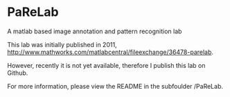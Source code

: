 # PaReLab
A matlab based image annotation and pattern recognition lab

This lab was initially published in 2011, http://www.mathworks.com/matlabcentral/fileexchange/36478-parelab.

However, recently it is not yet available, therefore I publish this lab on Github.

For more information, please view the README in the subfoulder /PaReLab.
